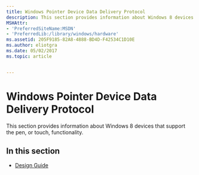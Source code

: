 ```yaml
---
title: Windows Pointer Device Data Delivery Protocol
description: This section provides information about Windows 8 devices that support the pen, or touch, functionality.
MSHAttr:
- 'PreferredSiteName:MSDN'
- 'PreferredLib:/library/windows/hardware'
ms.assetid: 205F9185-82A8-4888-BD4D-F42534C1D10E
ms.author: eliotgra
ms.date: 05/02/2017
ms.topic: article


---
```


# Windows Pointer Device Data Delivery Protocol


This section provides information about Windows 8 devices that support the pen, or touch, functionality.

## In this section


-   [Design Guide](windows-pointer-device-design-guide.md)

 

 






